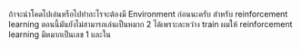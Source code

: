 ถ้าจะนำโคดไปเล่นหรือไปทำอะไรจะต้องมี Environment ก่อนนะครับ
สำหรับ reinforcement learning ตอนนี้มันยังไม่สามารถเล่นเป็นหมาก 2 ได้เพราะละหว่าง train ผมให้ reinforcement learning มีหมากเป็นเลข 1
และใน
